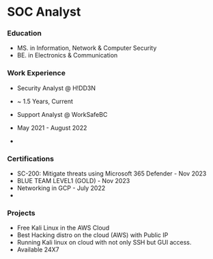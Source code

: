 # SOC Analyst

### Education
- MS. in Information, Network & Computer Security
- BE. in Electronics & Communication

### Work Experience
- Security Analyst @ H!DD3N
- ~ 1.5 Years, Current

- Support Analyst @ WorkSafeBC
- May 2021 - August 2022
- 

### Certifications
- SC-200: Mitigate threats using Microsoft 365 Defender - Nov 2023
- BLUE TEAM LEVEL1 (GOLD) - Nov 2023
- Networking in GCP - July 2022
- 

### Projects
- Free Kali Linux in the AWS Cloud
 - Best Hacking distro on the cloud (AWS) with Public IP
 - Running Kali linux on cloud with not only SSH but GUI access.
 - Available 24X7
